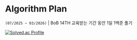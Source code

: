 # Algorithm Plan
 ```(07/2025 ~ 03/2026)``` | BoB 14TH 교육받는 기간 동안 1일 1백준 풀기

[![Solved.ac Profile](http://mazassumnida.wtf/api/v2/generate_badge?boj=eileen365)](https://solved.ac/eileen365/)
